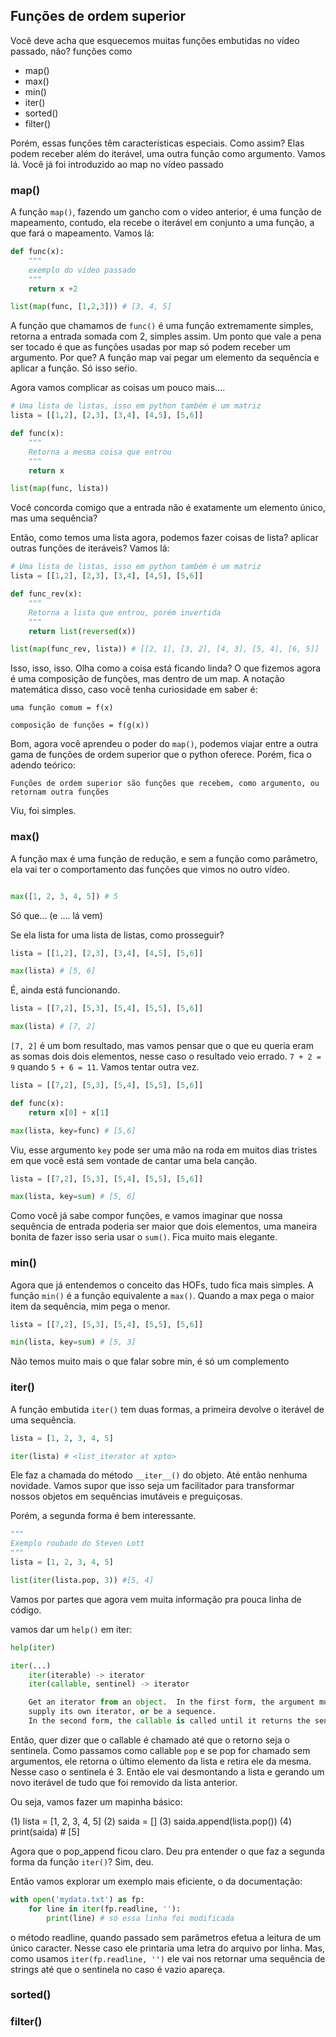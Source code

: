## Funções de ordem superior

Você deve acha que esquecemos muitas funções embutidas no vídeo passado, não? funções como

- map()
- max()
- min()
- iter()
- sorted()
- filter()

Porém, essas funções têm características especiais. Como assim? Elas podem receber além do iterável, uma outra função como argumento. Vamos lá. Você já foi introduzido ao map no vídeo passado

### map()

A função `map()`, fazendo um gancho com o vídeo anterior, é uma função de mapeamento, contudo, ela recebe o iterável em conjunto a uma função, a que fará o mapeamento. Vamos lá:

```Python
def func(x):
    """
    exemplo do vídeo passado
    """
    return x +2

list(map(func, [1,2,3])) # [3, 4, 5]
```

A função que chamamos de `func()` é uma função extremamente simples, retorna a entrada somada com 2, simples assim. Um ponto que vale a pena ser tocado é que as funções usadas por map só podem receber um argumento. Por que? A função map vai pegar um elemento da sequência e aplicar a função. Só isso seŕio.

Agora vamos complicar as coisas um pouco mais....

```Python
# Uma lista de listas, isso em python também é um matriz
lista = [[1,2], [2,3], [3,4], [4,5], [5,6]]

def func(x):
    """
    Retorna a mesma coisa que entrou
    """
    return x

list(map(func, lista))
```

Você concorda comigo que a entrada não é exatamente um elemento único, mas uma sequência?

Então, como temos uma lista agora, podemos fazer coisas de lista? aplicar outras funções de iteráveis? Vamos lá:

```Python
# Uma lista de listas, isso em python também é um matriz
lista = [[1,2], [2,3], [3,4], [4,5], [5,6]]

def func_rev(x):
    """
    Retorna a lista que entrou, porém invertida
    """
    return list(reversed(x))

list(map(func_rev, lista)) # [[2, 1], [3, 2], [4, 3], [5, 4], [6, 5]]
```

Isso, isso, isso. Olha como a coisa está ficando linda? O que fizemos agora é uma composição de funções, mas dentro de um map. A notação matemática disso, caso você tenha curiosidade em saber é:

```
uma função comum = f(x)

composição de funções = f(g(x))
```
 Bom, agora você aprendeu o poder do `map()`, podemos viajar entre a outra gama de funções de ordem superior que o python oferece. Porém, fica o adendo teórico:


 ```
Funções de ordem superior são funções que recebem, como argumento, ou retornam outra funções
 ```

Viu, foi simples.

### max()

A função max é uma função de redução, e sem a função como parâmetro, ela vai ter o comportamento das funções que vimos no outro vídeo.

```Python

max([1, 2, 3, 4, 5]) # 5
```

Só que... (e .... lá vem)


Se ela lista for uma lista de listas, como prosseguir?


```Python
lista = [[1,2], [2,3], [3,4], [4,5], [5,6]]

max(lista) # [5, 6]
```

É, ainda está funcionando.

```Python
lista = [[7,2], [5,3], [5,4], [5,5], [5,6]]

max(lista) # [7, 2]
```

`[7, 2]` é um bom resultado, mas vamos pensar que o que eu queria eram as somas dois dois elementos, nesse caso o resultado veio errado. `7 + 2 = 9` quando `5 + 6 = 11`. Vamos tentar outra vez.


```Python
lista = [[7,2], [5,3], [5,4], [5,5], [5,6]]

def func(x):
    return x[0] + x[1]

max(lista, key=func) # [5,6]
```

Viu, esse argumento `key` pode ser uma mão na roda em muitos dias tristes em que você está sem vontade de cantar uma bela canção.

```Python
lista = [[7,2], [5,3], [5,4], [5,5], [5,6]]

max(lista, key=sum) # [5, 6]
```

Como você já sabe compor funções, e vamos imaginar que nossa sequência de entrada poderia ser maior que dois elementos, uma maneira bonita de fazer isso seria usar o `sum()`. Fica muito mais elegante.


### min()

Agora que já entendemos o conceito das HOFs, tudo fica mais simples. A função `min()` é a função equivalente a `max()`. Quando a max pega o maior item da sequência, mim pega o menor.

```Python
lista = [[7,2], [5,3], [5,4], [5,5], [5,6]]

min(lista, key=sum) # [5, 3]
```

Não temos muito mais o que falar sobre min, é só um complemento

### iter()


A função embutida `iter()` tem duas formas, a primeira devolve o iterável de uma sequência.


```Python
lista = [1, 2, 3, 4, 5]

iter(lista) # <list_iterator at xpto>
```

Ele faz a chamada do método `__iter__()` do objeto. Até então nenhuma novidade. Vamos supor que isso seja um facilitador para transformar nossos objetos em sequências imutáveis e preguiçosas.

Porém, a segunda forma é bem interessante.


```Python
"""
Exemplo roubado do Steven Lott
"""
lista = [1, 2, 3, 4, 5]

list(iter(lista.pop, 3)) #[5, 4]
```

Vamos por partes que agora vem muita informação pra pouca linha de código.

vamos dar um `help()` em iter:

```python
help(iter)

iter(...)
    iter(iterable) -> iterator
    iter(callable, sentinel) -> iterator

    Get an iterator from an object.  In the first form, the argument must
    supply its own iterator, or be a sequence.
    In the second form, the callable is called until it returns the sentinel.
```

Então, quer dizer que o callable é chamado até que o retorno seja o sentinela. Como passamos como callable `pop` e se pop for chamado sem argumentos, ele retorna o último elemento da lista e retira ele da mesma. Nesse caso o sentinela é 3. Então ele vai desmontando a lista e gerando um novo iterável de tudo que foi removido da lista anterior.

Ou seja, vamos fazer um mapinha básico:

(1) lista = [1, 2, 3, 4, 5]
(2) saida = []
(3) saida.append(lista.pop())
(4) print(saida) # [5]

Agora que o pop_append ficou claro. Deu pra entender o que faz a segunda forma da função `iter()`? Sim, deu.


Então vamos explorar um exemplo mais eficiente, o da documentação:

```Python
with open('mydata.txt') as fp:
    for line in iter(fp.readline, ''):
        print(line) # só essa linha foi modificada
```

o método readline, quando passado sem parâmetros efetua a leitura de um único caracter. Nesse caso ele printaria uma letra do arquivo por linha. Mas, como usamos `iter(fp.readline, '')` ele vai nos retornar uma sequência de strings até que o sentinela no caso é vazio apareça.


### sorted()


### filter()

